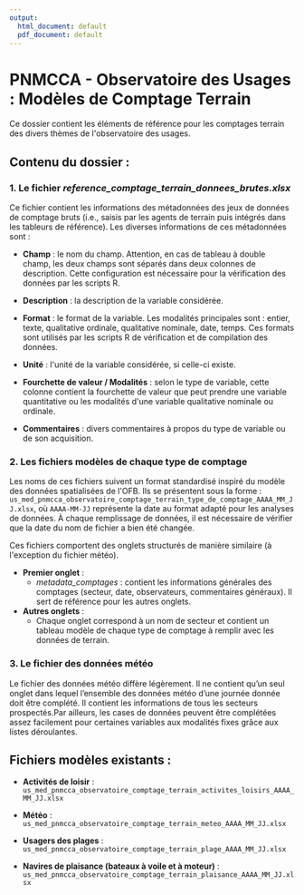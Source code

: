 ```yaml
---
output:
  html_document: default
  pdf_document: default
---
```

# PNMCCA - Observatoire des Usages : Modèles de Comptage Terrain

Ce dossier contient les éléments de référence pour les comptages terrain des divers thèmes de l'observatoire des usages.

## Contenu du dossier :

### 1. Le fichier *reference_comptage_terrain_donnees_brutes.xlsx*

Ce fichier contient les informations des métadonnées des jeux de données de comptage bruts (i.e., saisis par les agents de terrain puis intégrés dans les tableurs de référence). Les diverses informations de ces métadonnées sont :

-   **Champ** : le nom du champ. Attention, en cas de tableau à double champ, les deux champs sont séparés dans deux colonnes de description. Cette configuration est nécessaire pour la vérification des données par les scripts R.

-   **Description** : la description de la variable considérée.

-   **Format** : le format de la variable. Les modalités principales sont : entier, texte, qualitative ordinale, qualitative nominale, date, temps. Ces formats sont utilisés par les scripts R de vérification et de compilation des données.

-   **Unité** : l'unité de la variable considérée, si celle-ci existe.

-   **Fourchette de valeur / Modalités** : selon le type de variable, cette colonne contient la fourchette de valeur que peut prendre une variable quantitative ou les modalités d'une variable qualitative nominale ou ordinale.

-   **Commentaires** : divers commentaires à propos du type de variable ou de son acquisition.

### 2. Les fichiers modèles de chaque type de comptage

Les noms de ces fichiers suivent un format standardisé inspiré du modèle des données spatialisées de l'OFB. Ils se présentent sous la forme :\
`us_med_pnmcca_observatoire_comptage_terrain_type_de_comptage_AAAA_MM_JJ.xlsx`, où `AAAA-MM-JJ` représente la date au format adapté pour les analyses de données. À chaque remplissage de données, il est nécessaire de vérifier que la date du nom de fichier a bien été changée.

Ces fichiers comportent des onglets structurés de manière similaire (à l'exception du fichier météo).

-   **Premier onglet** :
    -   *metadata_comptages* : contient les informations générales des comptages (secteur, date, observateurs, commentaires généraux). Il sert de référence pour les autres onglets.
-   **Autres onglets** :
    -   Chaque onglet correspond à un nom de secteur et contient un tableau modèle de chaque type de comptage à remplir avec les données de terrain.

### 3. Le fichier des données météo

Le fichier des données météo diffère légèrement. Il ne contient qu’un seul onglet dans lequel l’ensemble des données météo d’une journée donnée doit être complété. Il contient les informations de tous les secteurs prospectés.Par ailleurs, les cases de données peuvent être complétées assez facilement pour certaines variables aux modalités fixes grâce aux listes déroulantes.

## Fichiers modèles existants :

-   **Activités de loisir** :\
    `us_med_pnmcca_observatoire_comptage_terrain_activites_loisirs_AAAA_MM_JJ.xlsx`

-   **Météo** :\
    `us_med_pnmcca_observatoire_comptage_terrain_meteo_AAAA_MM_JJ.xlsx`

-   **Usagers des plages** :\
    `us_med_pnmcca_observatoire_comptage_terrain_plage_AAAA_MM_JJ.xlsx`

-   **Navires de plaisance (bateaux à voile et à moteur)** :\
    `us_med_pnmcca_observatoire_comptage_terrain_plaisance_AAAA_MM_JJ.xlsx`
